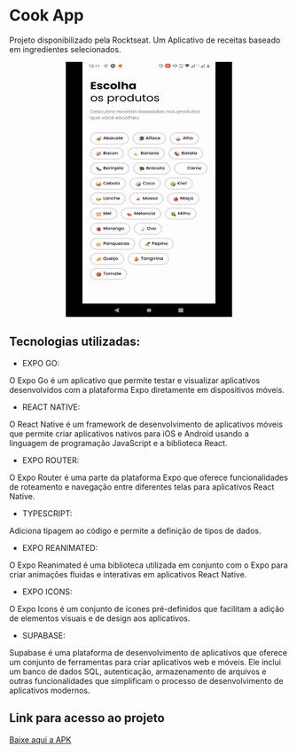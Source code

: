 # Cook App

Projeto disponibilizado pela Rocktseat. Um Aplicativo de receitas baseado em ingredientes selecionados.

 <p align="center">
    <img width="300" height="460" src="docs/cook-app-view.gif">
 </p>

## Tecnologias utilizadas:

- EXPO GO:

O Expo Go é um aplicativo que permite testar e visualizar aplicativos desenvolvidos com a plataforma Expo diretamente em dispositivos móveis.

- REACT NATIVE:

O React Native é um framework de desenvolvimento de aplicativos móveis que permite criar aplicativos nativos para iOS e Android usando a linguagem de programação JavaScript e a biblioteca React.

- EXPO ROUTER:

O Expo Router é uma parte da plataforma Expo que oferece funcionalidades de roteamento e navegação entre diferentes telas para aplicativos React Native.

- TYPESCRIPT:

Adiciona tipagem ao código e permite a definição de tipos de dados.

- EXPO REANIMATED:

O Expo Reanimated é uma biblioteca utilizada em conjunto com o Expo para criar animações fluidas e interativas em aplicativos React Native.

- EXPO ICONS:

O Expo Icons é um conjunto de ícones pré-definidos que facilitam a adição de elementos visuais e de design aos aplicativos.

- SUPABASE:

Supabase é uma plataforma de desenvolvimento de aplicativos que oferece um conjunto de ferramentas para criar aplicativos web e móveis. Ele inclui um banco de dados SQL, autenticação, armazenamento de arquivos e outras funcionalidades que simplificam o processo de desenvolvimento de aplicativos modernos.

## Link para acesso ao projeto

<a href="docs/cook-app.apk">Baixe aqui a APK</a>

